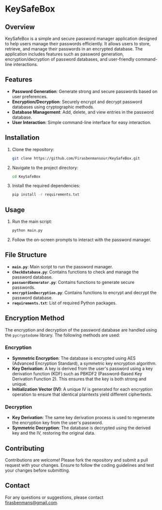 # KeySafeBox

## Overview

KeySafeBox is a simple and secure password manager application designed to help users manage their passwords efficiently. It allows users to store, retrieve, and manage their passwords in an encrypted database. The application includes features such as password generation, encryption/decryption of password databases, and user-friendly command-line interactions.

## Features

- **Password Generation**: Generate strong and secure passwords based on user preferences.
- **Encryption/Decryption**: Securely encrypt and decrypt password databases using cryptographic methods.
- **Database Management**: Add, delete, and view entries in the password database.
- **User Interaction**: Simple command-line interface for easy interaction.

## Installation

1. Clone the repository:
   ```sh
   git clone https://github.com/Firasbenmansour/KeySafeBox.git
2. Navigate to the project directory:
   ```sh
   cd KeySafeBox
3. Install the required dependencies:
   ```sh
   pip install -r requirements.txt

## Usage

1. Run the main script:
   ```sh
   python main.py
2.  Follow the on-screen prompts to interact with the password manager.

## File Structure

- **`main.py`**: Main script to run the password manager.
- **`CheckDatabase.py`**: Contains functions to check and manage the password database.
- **`passwordGenerator.py`**: Contains functions to generate secure passwords.
- **`encryptionDecryption.py`**: Contains functions to encrypt and decrypt the password database.
- **`requirements.txt`**: List of required Python packages.

## Encryption Method

The encryption and decryption of the password database are handled using the `pycryptodome` library. The following methods are used:

### Encryption

- **Symmetric Encryption**: The database is encrypted using AES (Advanced Encryption Standard), a symmetric key encryption algorithm.
- **Key Derivation**: A key is derived from the user's password using a key derivation function (KDF) such as PBKDF2 (Password-Based Key Derivation Function 2). This ensures that the key is both strong and unique.
- **Initialization Vector (IV)**: A unique IV is generated for each encryption operation to ensure that identical plaintexts yield different ciphertexts.

### Decryption

- **Key Derivation**: The same key derivation process is used to regenerate the encryption key from the user's password.
- **Symmetric Decryption**: The database is decrypted using the derived key and the IV, restoring the original data.

## Contributing

Contributions are welcome! Please fork the repository and submit a pull request with your changes. Ensure to follow the coding guidelines and test your changes before submitting.

## Contact
For any questions or suggestions, please contact firasbenmans@gmail.com.
